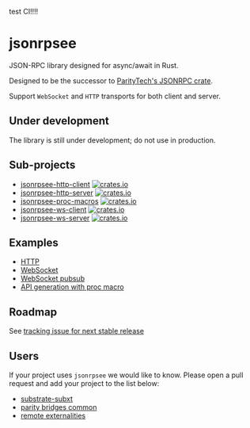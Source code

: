 test CI!!!!

# jsonrpsee

JSON-RPC library designed for async/await in Rust.

Designed to be the successor to [ParityTech's JSONRPC crate](https://github.com/paritytech/jsonrpc/).

Support `WebSocket` and `HTTP` transports for both client and server.

## Under development

The library is still under development; do not use in production.

## Sub-projects
- [jsonrpsee-http-client](./http-client) [![crates.io][ws-client-image]][ws-client-url]
- [jsonrpsee-http-server](./http-server) [![crates.io][http-server-image]][http-server-url]
- [jsonrpsee-proc-macros](./proc-macros) [![crates.io][proc-macros-image]][proc-macros-url]
- [jsonrpsee-ws-client](./ws-client) [![crates.io][ws-client-image]][ws-client-url]
- [jsonrpsee-ws-server](./http-server) [![crates.io][http-server-image]][http-server-url]

[http-client-image]: https://img.shields.io/crates/v/jsonrpsee-http-client.svg
[http-client-url]: https://crates.io/crates/jsonrpsee-http-client
[http-server-image]: https://img.shields.io/crates/v/jsonrpsee-http-server.svg
[http-server-url]: https://crates.io/crates/jsonrpsee-http-server
[proc-macros-url]: https://crates.io/crates/jsonrpsee-proc-macros
[proc-macros-image]: https://img.shields.io/crates/v/jsonrpsee-proc-macros.svg
[ws-client-image]: https://img.shields.io/crates/v/jsonrpsee-ws-client.svg
[ws-client-url]: https://crates.io/crates/jsonrpsee-ws-client
[ws-server-image]: https://img.shields.io/crates/v/jsonrpsee-ws-server.svg
[ws-server-url]: https://crates.io/crates/jsonrpsee-ws-server

## Examples

- [HTTP](./examples/http.rs)
- [WebSocket](./examples/ws.rs)
- [WebSocket pubsub](./examples/ws_subscription.rs)
- [API generation with proc macro](./examples/proc_macro.rs)

## Roadmap

See [tracking issue for next stable release](https://github.com/paritytech/jsonrpsee/issues/251)

## Users

If your project uses `jsonrpsee` we would like to know. Please open a pull request and add your project to the list below:
- [substrate-subxt](https://github.com/paritytech/substrate-subxt)
- [parity bridges common](https://github.com/paritytech/parity-bridges-common)
- [remote externalities](https://github.com/paritytech/substrate/tree/master/utils/frame/remote-externalities)

